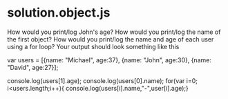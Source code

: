 # solution.object.js


How would you print/log John's age?
How would you print/log the name of the first object?
How would you print/log the name and age of each user using a for loop?  Your output should look something like this

var users = [{name: "Michael", age:37}, {name: "John", age:30}, {name: "David", age:27}];

console.log(users[1].age);
console.log(users[0].name);
for(var i=0; i<users.length;i++){
console.log(users[i].name,"-",user[i].age);}
